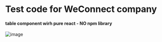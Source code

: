 # Test code for WeConnect company

#### table component wirh pure react - NO npm library
![image](https://github.com/TaherehSharifian/we-connect_test-code/assets/91904415/ebd758b7-94ba-429c-ae93-ce1b77c30e5a)

